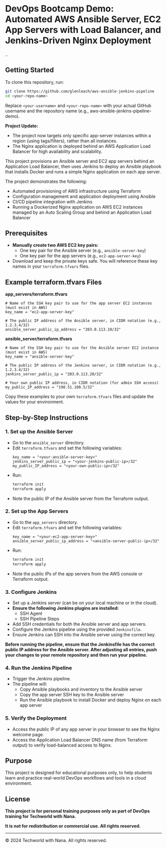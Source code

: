 # DevOps Bootcamp Demo: Automated AWS Ansible Server, EC2 App Servers with Load Balancer, and Jenkins-Driven Nginx Deployment
..
## Getting Started

To clone this repository, run:

```sh
git clone https://github.com/glenleach/aws-ansible-jenkins-pipeline
cd <your-repo-name>
```

Replace `<your-username>` and `<your-repo-name>` with your actual GitHub username and the repository name (e.g., aws-ansible-jenkins-pipeline-demo).

**Project Update:**
- The project now targets only specific app-server instances within a region (using tags/filters), rather than all instances.
- The Nginx application is deployed behind an AWS Application Load Balancer for high availability and scalability.

This project provisions an Ansible server and EC2 app servers behind an Application Load Balancer, then uses Jenkins to deploy an Ansible playbook that installs Docker and runs a simple Nginx application on each app server.

The project demonstrates the following:
- Automated provisioning of AWS infrastructure using Terraform
- Configuration management and application deployment using Ansible
- CI/CD pipeline integration with Jenkins
- Running a Dockerized Nginx application on AWS EC2 instances managed by an Auto Scaling Group and behind an Application Load Balancer

## Prerequisites

- **Manually create two AWS EC2 key pairs:**
  - One key pair for the Ansible server (e.g., `ansible-server-key`)
  - One key pair for the app servers (e.g., `ec2-app-server-key`)
- Download and keep the private keys safe. You will reference these key names in your `terraform.tfvars` files.

## Example terraform.tfvars Files

**app_servers/terraform.tfvars**
```hcl
# Name of the SSH key pair to use for the app server EC2 instances (must exist in AWS)
key_name = "ec2-app-server-key"

# The public IP address of the Ansible server, in CIDR notation (e.g., 1.2.3.4/32)
ansible_server_public_ip_address = "203.0.113.10/32"
```

**ansible_server/terraform.tfvars**
```hcl
# Name of the SSH key pair to use for the Ansible server EC2 instance (must exist in AWS)
key_name = "ansible-server-key"

# The public IP address of the Jenkins server, in CIDR notation (e.g., 1.2.3.4/32)
jenkins_server_public_ip = "203.0.113.20/32"

# Your own public IP address, in CIDR notation (for admin SSH access)
my_public_IP_address = "198.51.100.5/32"
```

Copy these examples to your own `terraform.tfvars` files and update the values for your environment.

## Step-by-Step Instructions

### 1. Set up the Ansible Server
- Go to the `ansible_server` directory.
- Edit `terraform.tfvars` and set the following variables:
  ```hcl
  key_name = "<your-ansible-server-key>"
  jenkins_server_public_ip = "<your-jenkins-public-ip>/32"
  my_public_IP_address = "<your-own-public-ip>/32"
  ```
- Run:
  ```sh
  terraform init
  terraform apply
  ```
- Note the public IP of the Ansible server from the Terraform output.

### 2. Set up the App Servers
- Go to the `app_servers` directory.
- Edit `terraform.tfvars` and set the following variables:
  ```hcl
  key_name = "<your-ec2-app-server-key>"
  ansible_server_public_ip_address = "<ansible-server-public-ip>/32"
  ```
- Run:
  ```sh
  terraform init
  terraform apply
  ```
- Note the public IPs of the app servers from the AWS console or Terraform output.

### 3. Configure Jenkins
- Set up a Jenkins server (can be on your local machine or in the cloud).
- **Ensure the following Jenkins plugins are installed:**
  - SSH Agent
  - SSH Pipeline Steps
- Add SSH credentials for both the Ansible server and app servers.
- Configure the Jenkins pipeline using the provided `Jenkinsfile`.
- Ensure Jenkins can SSH into the Ansible server using the correct key.

**Before running the pipeline, ensure that the Jenkinsfile has the correct public IP address for the Ansible server. After adjusting all entries, push your changes to your remote repository and then run your pipeline.**

### 4. Run the Jenkins Pipeline
- Trigger the Jenkins pipeline.
- The pipeline will:
  - Copy Ansible playbooks and inventory to the Ansible server
  - Copy the app server SSH key to the Ansible server
  - Run the Ansible playbook to install Docker and deploy Nginx on each app server

### 5. Verify the Deployment
- Access the public IP of any app server in your browser to see the Nginx welcome page.
- Access the Application Load Balancer DNS name (from Terraform output) to verify load-balanced access to Nginx.

## Purpose
This project is designed for educational purposes only, to help students learn and practice real-world DevOps workflows and tools in a cloud environment.

## License
**This project is for personal training purposes only as part of DevOps training for Techworld with Nana.**

**It is not for redistribution or commercial use. All rights reserved.**

---

© 2024 Techworld with Nana. All rights reserved.

